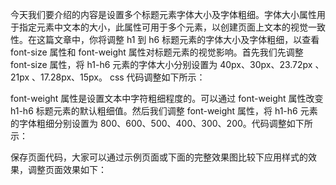 今天我们要介绍的内容是设置多个标题元素字体大小及字体粗细。字体大小属性用于指定元素中文本的大小，此属性可用于多个元素，以创建页面上文本的视觉一致性。在这篇文章中，你将调整 h1 到 h6 标题元素的字体大小及字体粗细，以查看 font-size 属性和 font-weight 属性对标题元素的视觉影响。首先我们先调整 font-size 属性，将 h1-h6 元素的字体大小分别设置为 40px、30px、23.72px 、21px 、17.28px、15px。 css 代码调整如下所示：

<style type="text/css">
      
      .welcome  h1 {
          font-size: 40px;
          text-transform: capitalize;
          color:  #FF3EFF;
      }

      .welcome  h2 {
          font-size: 30px;
          text-transform: lowercase;
          color:  #0000FF;
      }

      .welcome  h3 {
          font-size: 23.72px;
          text-transform: uppercase;
          color: #00DD00;
      }

      .welcome  h4 {
          font-size: 21px;
      }

      .welcome  h5 {
          font-size: 17.28px;
      }

      .welcome  h6 {
          font-size: 15px;
      }

</style>

font-weight 属性是设置文本中字符粗细程度的。可以通过 font-weight 属性改变 h1-h6 标题元素的默认粗细值。然后我们调整 font-weight 属性，将 h1-h6 元素的字体粗细分别设置为 800、600、500、400、300、200。代码调整如下所示：

<style type="text/css">
      
      .welcome  h1 {
          font-weight: 800;
          font-size: 40px;
          text-transform: capitalize;
          color:  #FF3EFF;
      }

      .welcome  h2 {
          font-weight: 600;
          font-size: 30px;
          text-transform: lowercase;
          color:  #0000FF;
      }

      .welcome  h3 {
          font-weight: 500;
          font-size: 23.72px;
          text-transform: uppercase;
          color: #00DD00;
      }

      .welcome  h4 {
          font-weight: 400;
          font-size: 21px;
      }

      .welcome  h5 {
          font-weight: 300;
          font-size: 17.28px;
      }

      .welcome  h6 {
          font-weight: 200;
          font-size: 15px;
      }

</style>

保存页面代码，大家可以通过示例页面或下面的完整效果图比较下应用样式的效果，调整页面效果如下：


